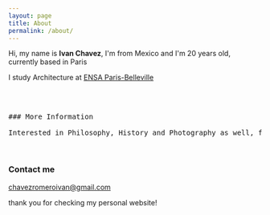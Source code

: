 ```yaml
---
layout: page
title: About
permalink: /about/
---
```


Hi, my name is **Ivan Chavez**, I'm from Mexico and I'm 20 years old, currently based in Paris

I study Architecture at [ENSA Paris-Belleville](https://www.paris-belleville.archi.fr/)

<pre>



### More Information

Interested in Philosophy, History and Photography as well, feel free to write me to collaborate!


</pre>


### Contact me

[chavezromeroivan@gmail.com](mailto:chavezromeroivan@gmail.com)

thank you for checking my personal website!
